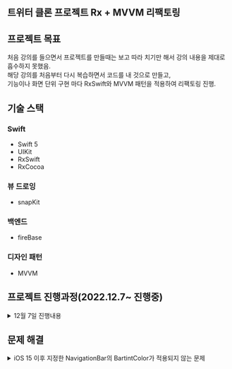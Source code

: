 ## 트위터 클론 프로젝트 Rx + MVVM 리팩토링

## 프로젝트 목표
처음 강의를 들으면서 프로젝트를 만들때는 보고 따라 치기만 해서 강의 내용을 제대로 흡수하지 못했음.  
해당 강의를 처음부터 다시 복습하면서 코드를 내 것으로 만들고,  
기능이나 화면 단위 구현 마다 RxSwift와 MVVM 패턴을 적용하여 리팩토링 진행.

## 기술 스택
### Swift
- Swift 5
- UIKit
- RxSwift
- RxCocoa

### 뷰 드로잉
- snapKit

### 백엔드
- fireBase

### 디자인 패턴
- MVVM

## 프로젝트 진행과정(2022.12.7~ 진행중)

<details>
<summary>12월 7일 진행내용</summary>

- 프로젝트 기본 세팅 완료.
- MainTabView 구현 완료.
</details>

## 문제 해결
<details>
<summary>iOS 15 이후 지정한 NavigationBar의 BartintColor가 적용되지 않는 문제</summary>

### 문제상황

![](https://i.esdrop.com/d/t/Uu08dF3KgL/IfFSXPn7cQ.jpg)

코드에서 navigationBar의 색상을 white로 지정하였음.

하지만 실행해서 확인할 경우 지정한 색상이 적용되지 않고 투명하게 NavigationBar가 출력되었다.

### 원인

iOS 15부터 기능의 확장으로 인해 isTranslucent 의 default 설정이 false으로 지정되고,

scrollEdgeAppearance 속성이 iOS15에서는 모든 네비게이션에 적용되면서 발생한 문제.

scrollEdgeAppearance는 스크롤되는 contents의 Edge 자리가 네비게이션 가장자리에 맞춰질 때,

즉 **네비게이션 컨트롤러를 스크롤 하기 전의 상황**에서 apperance를 세팅해 주는 속성값이다.

standardApperance는 **스크롤중인 상황을 의미**한다.

### 해결방법

AppDelegate의 didFinishLaunchingWithOptions함수에서 UINavigationBarAppearance 객체를 생성.

해당 객체의 **configureWithOpaqueBackground()함수를 실행하여 불투명하게**  
Appearance 설정 후

backgroundColor 속성값을 내가 바꾸고자 하는 색상으로 변경한다.

UINavigationBar.appearance()의 standardAppearance와 scrollEdgeAppearance를 위에서 만든 appearance 객체로 변경.

```swift
let appearance = UINavigationBarAppearance()
        appearance.configureWithOpaqueBackground()
        appearance.backgroundColor = .white
        UINavigationBar.appearance().standardAppearance = appearance
        UINavigationBar.appearance().scrollEdgeAppearance = appearance
```
</details>